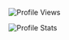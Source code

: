 ![Profile Views](https://komarev.com/ghpvc/?username=kolton-musgrove)


![Profile Stats](https://github-readme-stats.vercel.app/api?username=kolton-musgrove)
